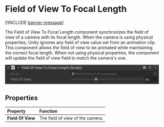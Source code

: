 # Field of View To Focal Length

[!INCLUDE [banner-message](banner-message.md)]

The Field of View To Focal Length component synchronizes the field of view of a camera with its focal length. When the camera is using physical properties, Unity ignores any field of view value set from an animation clip. This component allows the field of view to be animated while  maintaining the correct focal length. When not using physical properties, the component will update the field of view field to match the camera's one.

![Field of View To Focal Length Controls](images/ref-component-field-of-view-to-focal-length.png)

## Properties

| **Property** | **Function** |
|:---|:---|
| **Field Of View** | The field of view of the camera. |